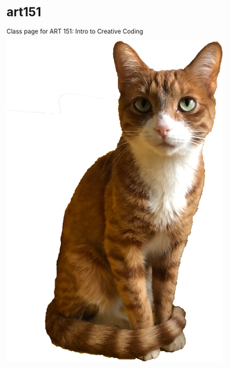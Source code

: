 # art151
Class page for ART 151: Intro to Creative Coding

![example image](https://github.com/IsaacGilmore/art151/blob/master/htmlday2/images/pippin.png?raw=true)

